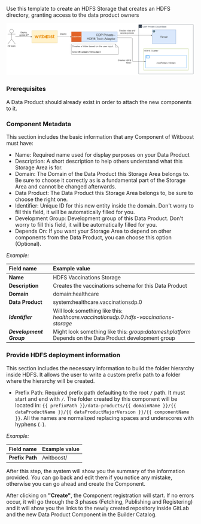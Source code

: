 Use this template to create an HDFS Storage that creates an HDFS directory, granting access to the data product owners

![HDFS Storage](img/general_diagram.png)

### Prerequisites

A Data Product should already exist in order to attach the new components to it.

### Component Metadata

This section includes the basic information that any Component of Witboost must have:

- Name: Required name used for display purposes on your Data Product
- Description: A short description to help others understand what this Storage Area is for.
- Domain: The Domain of the Data Product this Storage Area belongs to. Be sure to choose it correctly as is a fundamental part of the Storage Area and cannot be changed afterwards.
- Data Product: The Data Product this Storage Area belongs to, be sure to choose the right one.
- Identifier: Unique ID for this new entity inside the domain. Don't worry to fill this field, it will be automatically filled for you.
- Development Group: Development group of this Data Product. Don't worry to fill this field, it will be automatically filled for you.
- Depends On: If you want your Storage Area to depend on other components from the Data Product, you can choose this option (Optional).

*Example:*

| Field name              | Example value                                                                                          |
|:------------------------|:-------------------------------------------------------------------------------------------------------|
| **Name**                | HDFS Vaccinations Storage                                                                              |
| **Description**         | Creates the vaccinations schema for this Data Product                                                  |
| **Domain**              | domain:healthcare                                                                                      |
| **Data Product**        | system:healthcare.vaccinationsdp.0                                                                     |
| ***Identifier***        | Will look something like this: *healthcare.vaccinationsdp.0.hdfs-vaccinations-storage*                 |
| ***Development Group*** | Might look something like this: *group:datameshplatform* Depends on the Data Product development group |

### Provide HDFS deployment information

This section includes the necessary information to build the folder hierarchy inside HDFS. It allows the user to write a custom prefix path to a folder where the hierarchy will be created. 

- Prefix Path: Required prefix path defaulting to the root `/` path. It must start and end with `/`. The folder created by this component will be located in: `{{ prefixPath }}/data-products/{{ domainName }}/{{ dataProductName }}/{{ dataProductMajorVersion }}/{{ componentName }}`. All the names are normalized replacing spaces and underscores with hyphens (`-`).

*Example:*

| Field name      | Example value |
|:----------------|:--------------|
| **Prefix Path** | /witboost/    |

After this step, the system will show you the summary of the information provided. You can go back and edit them if you notice any mistake, otherwise you can go ahead and create the Component.

After clicking on **"Create"**, the Component registration will start. If no errors occur, it will go through the 3 phases (Fetching, Publishing and Registering) and it will show you the links to the newly created repository inside GitLab and the new Data Product Component in the Builder Catalog.

